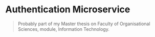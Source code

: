 # Authentication Microservice

> Probably part of my Master thesis on Faculty of Organisational Sciences, module, Information Technology.
